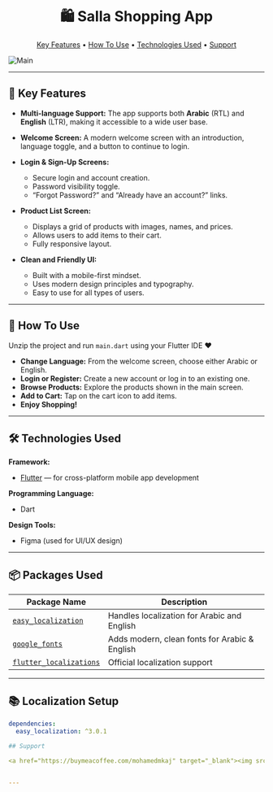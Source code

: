 <h1 align="center">
  🛍️ Salla Shopping App
</h1>
<p align="center">
  <a href="#key-features">Key Features</a> •
  <a href="#how-to-use">How To Use</a> •
  <a href="#technologies-used">Technologies Used</a> •
  <a href="#support">Support</a>
</p>

<img src="poster.png" alt="Main" />

---

## 🧩 Key Features

* **Multi-language Support:** The app supports both **Arabic** (RTL) and **English** (LTR), making it accessible to a wide user base.

* **Welcome Screen:** A modern welcome screen with an introduction, language toggle, and a button to continue to login.

* **Login & Sign-Up Screens:** 
  - Secure login and account creation.
  - Password visibility toggle.
  - “Forgot Password?” and “Already have an account?” links.

* **Product List Screen:** 
  - Displays a grid of products with images, names, and prices.
  - Allows users to add items to their cart.
  - Fully responsive layout.

* **Clean and Friendly UI:** 
  - Built with a mobile-first mindset.
  - Uses modern design principles and typography.
  - Easy to use for all types of users.

---

## 🚀 How To Use

Unzip the project and run `main.dart` using your Flutter IDE ❤️

* **Change Language:** From the welcome screen, choose either Arabic or English.
* **Login or Register:** Create a new account or log in to an existing one.
* **Browse Products:** Explore the products shown in the main screen.
* **Add to Cart:** Tap on the cart icon to add items.
* **Enjoy Shopping!**

---

## 🛠️ Technologies Used

**Framework:**  
- [Flutter](https://flutter.dev/) — for cross-platform mobile app development

**Programming Language:**  
- Dart

**Design Tools:**  
- Figma (used for UI/UX design)

---

## 📦 Packages Used

| Package Name | Description |
|--------------|-------------|
| [`easy_localization`](https://pub.dev/packages/easy_localization) | Handles localization for Arabic and English |
| [`google_fonts`](https://pub.dev/packages/google_fonts) | Adds modern, clean fonts for Arabic & English |
| [`flutter_localizations`](https://api.flutter.dev/flutter/flutter_localizations/flutter_localizations-library.html) | Official localization support |

---

## 📚 Localization Setup

```yaml
dependencies:
  easy_localization: ^3.0.1

## Support

<a href="https://buymeacoffee.com/mohamedmkaj" target="_blank"><img src="https://www.buymeacoffee.com/assets/img/custom_images/purple_img.png" alt="Buy Me A Coffee" style="height: 41px !important;width: 174px !important;box-shadow: 0px 3px 2px 0px rgba(190, 190, 190, 0.5) !important;-webkit-box-shadow: 0px 3px 2px 0px rgba(190, 190, 190, 0.5) !important;" ></a>


---


